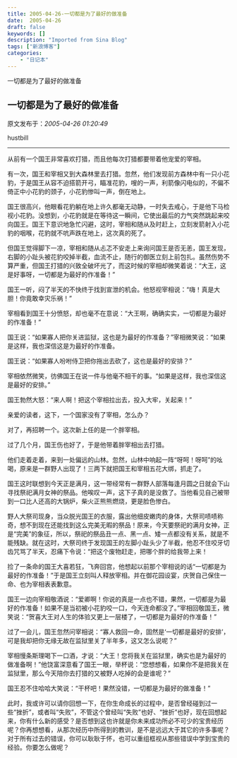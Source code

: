 ```yaml
---
title: 2005-04-26-一切都是为了最好的做准备
date:  2005-04-26
draft: false
keywords: []
description: "Imported from Sina Blog"
tags: ["新浪博客"]
categories: 
    - "日记本"
---
```

一切都是为了最好的做准备
## 一切都是为了最好的做准备

 原文发布于：*2005-04-26 01:20:49*

hustbill

--------------------------------------------------------------------------------

 

从前有一个国王非常喜欢打猎，而且他每次打猎都要带着他宠爱的宰相。

有一次，国王和宰相又到大森林里去打猎。忽然，他们发现前方森林中有一只小花豹，于是国王从容不迫搭箭开弓，瞄准花豹，嗖的一声，利箭像闪电似的，不偏不倚正中小花豹的颈子，小花豹惨叫一声，倒在地上。

 

国王很高兴，他眼看花豹躺在地上许久都毫无动静，一时失去戒心，于是他下马检视小花豹。没想到，小花豹就是在等待这一瞬间，它使出最后的力气突然跳起来咬向国王。国王下意识地急忙闪避，这时，宰相和随从及时赶上，立刻发箭射入小花豹的咽喉，花豹就不吭声跌在地上，这次真的死了。

 

但国王觉得脚下一凉，宰相和随从忐忑不安走上来询问国王是否无恙，国王发现，右脚的小趾头被花豹咬掉半截，血流不止，随行的御医立刻上前包扎。虽然伤势不算严重，但国王打猎的兴致全破坏光了，而这时候的宰相却微笑着说：“大王，这是好事呀，一切都是为最好的作准备！”

 

国王一听，闷了半天的不快终于找到宣泄的机会。他怒视宰相说：“嗨！真是大胆！你竟敢幸灾乐祸！”

 

宰相看到国王十分愤怒，却也毫不在意说：“大王啊，确确实实，一切都是为最好的作准备！”

 

国王说：“如果寡人把你关进监狱，这也是为最好的作准备？”宰相微笑说：“如果是这样，我也深信这是为最好的作准备。

 

国王说：“如果寡人吩咐侍卫把你拖出去砍了，这也是最好的安排？”

 

宰相依然微笑，彷佛国王在说一件与他毫不相干的事。“如果是这样，我也深信这是最好的安排。”

 

国王勃然大怒：“来人啊！把这个宰相拉出去，投入大牢，关起来！”

 

亲爱的读者，这下，一个国家没有了宰相，怎么办？

 

对了，再招聘一个。这次新上任的是一个胖宰相。

 

过了几个月，国王伤也好了，于是他带着胖宰相出去打猎。

 

他们走着走着，来到一处偏远的山林。忽然，山林中响起一阵“呀呵！呀呵”的吆喝，原来是一群野人出现了！三两下就把国王和宰相五花大绑，抓走了。

 

国王这时联想到今天正是满月，这一带经常有一群野人部落每逢月圆之日就会下山寻找祭祀满月女神的祭品。他唉叹一声，这下子真的是没救了。当他看见自己被带到一口比人还高的大锅炉，柴火正熊熊燃烧，更是脸色惨白。

 

野人大祭司现身，当众脱光国王的衣服，露出他细皮嫩肉的身体，大祭司啧啧称奇，想不到现在还能找到这么完美无暇的祭品！原来，今天要祭祀的满月女神，正是“完美”的象征，所以，祭祀的祭品丑一点、黑一点、矮一点都没有关系，就是不能残缺。就在这时，大祭司终于发现国王的左脚小趾头少了半截，他忍不住咬牙切齿咒骂了半天，忍痛下令说：“把这个废物赶走，把哪个胖的给我带上来！

 

捡了一条命的国王大喜若狂，飞奔回宫，他想起以前那个宰相说的话“一切都是为最好的作准备！”于是国王立刻叫人释放宰相。并在御花园设宴，庆贺自己保住一命、也为宰相表表歉意。

 

国王一边向宰相敬酒说：“爱卿啊！你说的真是一点也不错，果然，一切都是为最好的作准备！如果不是当初被小花豹咬一口，今天连命都没了。”宰相回敬国王，微笑说：“贺喜大王对人生的体验又更上一层楼了，一切都是为最好的作准备！”

 

过了一会儿，国王忽然问宰相说：“寡人救回一命，固然是‘一切都是最好的安排’，可是我却把你无缘无故在监狱里关了半年多，这又怎么说呢？”

 

宰相慢条斯理喝下一口酒，才说：“大王！您将我关在监狱里，确实也是为最好的做准备啊！”他饶富深意看了国王一眼，举杯说：“您想想看，如果你不是把我关在监狱里，那么今天陪你去打猎的又被野人吃掉的会是谁呢？”

 

国王忍不住哈哈大笑说：“干杯吧！果然没错，一切都是为最好的做准备！”

 

此时，我或许可以请你回想一下，在你生命成长的过程中，是否曾经碰到过一些“挫折”，或者叫“失败”，不管这个曾经叫“失败”也好、“挫折”也好，现在回想起来，你有什么新的感受？是否想到这也许就是你未来成功所必不可少的宝贵经历呢？你再想想看，从那次经历中所得到的教训，是不是远远大于其它的许多事呢？对于所有过去的错误，你可以耿耿于怀，也可以重组框视从那些错误中学到宝贵的经验。你要怎么做呢？

 

 



